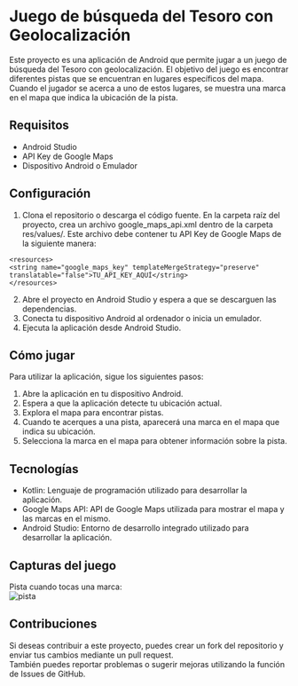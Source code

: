 # Juego de búsqueda del Tesoro con Geolocalización
Este proyecto es una aplicación de Android que permite jugar a un juego de búsqueda del Tesoro con geolocalización.
El objetivo del juego es encontrar diferentes pistas que se encuentran en lugares específicos del mapa.
Cuando el jugador se acerca a uno de estos lugares, se muestra una marca en el mapa que indica la ubicación de la pista.

## Requisitos
- Android Studio 
- API Key de Google Maps  
- Dispositivo Android o Emulador  

## Configuración
1. Clona el repositorio o descarga el código fuente.
En la carpeta raíz del proyecto, crea un archivo google_maps_api.xml dentro de la carpeta res/values/.
Este archivo debe contener tu API Key de Google Maps de la siguiente manera:

```
<resources>
<string name="google_maps_key" templateMergeStrategy="preserve" translatable="false">TU_API_KEY_AQUÍ</string>
</resources>
```
2. Abre el proyecto en Android Studio y espera a que se descarguen las dependencias.  
3. Conecta tu dispositivo Android al ordenador o inicia un emulador.  
4. Ejecuta la aplicación desde Android Studio.  

## Cómo jugar

Para utilizar la aplicación, sigue los siguientes pasos:

1. Abre la aplicación en tu dispositivo Android.  
2. Espera a que la aplicación detecte tu ubicación actual.  
3. Explora el mapa para encontrar pistas.  
4. Cuando te acerques a una pista, aparecerá una marca en el mapa que indica su ubicación.  
5. Selecciona la marca en el mapa para obtener información sobre la pista.  

## Tecnologías
- Kotlin: Lenguaje de programación utilizado para desarrollar la aplicación.  
- Google Maps API: API de Google Maps utilizada para mostrar el mapa y las marcas en el mismo.  
- Android Studio: Entorno de desarrollo integrado utilizado para desarrollar la aplicación.  

## Capturas del juego

Pista cuando tocas una marca:  
![pista](https://user-images.githubusercontent.com/91197967/226068563-51e87764-11b9-4f22-af82-45728eee3c2a.png)


## Contribuciones
Si deseas contribuir a este proyecto, puedes crear un fork del repositorio y enviar tus cambios mediante un pull request.  
También puedes reportar problemas o sugerir mejoras utilizando la función de Issues de GitHub.
